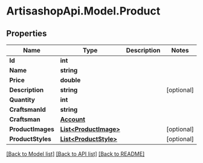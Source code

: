 # ArtisashopApi.Model.Product

## Properties

Name | Type | Description | Notes
------------ | ------------- | ------------- | -------------
**Id** | **int** |  | 
**Name** | **string** |  | 
**Price** | **double** |  | 
**Description** | **string** |  | [optional] 
**Quantity** | **int** |  | 
**CraftsmanId** | **string** |  | 
**Craftsman** | [**Account**](Account.md) |  | 
**ProductImages** | [**List&lt;ProductImage&gt;**](ProductImage.md) |  | [optional] 
**ProductStyles** | [**List&lt;ProductStyle&gt;**](ProductStyle.md) |  | [optional] 

[[Back to Model list]](../README.md#documentation-for-models) [[Back to API list]](../README.md#documentation-for-api-endpoints) [[Back to README]](../README.md)

